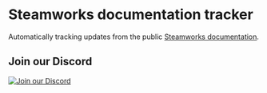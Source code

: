 # Steamworks documentation tracker

Automatically tracking updates from the public [Steamworks documentation](https://partner.steamgames.com/doc/home).

## Join our Discord

[![Join our Discord](https://discord.com/api/guilds/467730051622764565/embed.png?style=banner2)](https://steamdb.info/discord/)
